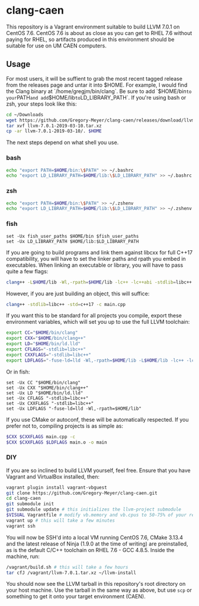 # clang-caen

This repository is a Vagrant environment suitable to build LLVM 7.0.1 on
CentOS 7.6. CentOS 7.6 is about as close as you can get to RHEL 7.6 without
paying for RHEL, so artifacts produced in this environment should be suitable
for use on UM CAEN computers.

## Usage

For most users, it will be suffient to grab the most recent tagged release from
the releases page and untar it into $HOME. For example, I would find the Clang
binary at `/home/gregjm/bin/clang`. Be sure to add `$HOME/bin` to your `PATH`
and add `$HOME/lib` to `LD_LIBRARY_PATH`. If you're using bash or zsh, your
steps look like this:

```bash
cd ~/Downloads
wget https://github.com/Gregory-Meyer/clang-caen/releases/download/llvm-7.0.1-2019-03-10/llvm-7.0.1-2019-03-10.tar.xz
tar xvf llvm-7.0.1-2019-03-10.tar.xz
cp -ar llvm-7.0.1-2019-03-10/. $HOME
```

The next steps depend on what shell you use.

### bash

```bash
echo "export PATH=$HOME/bin:\$PATH" >> ~/.bashrc
echo "export LD_LIBRARY_PATH=$HOME/lib:\$LD_LIBRARY_PATH" >> ~/.bashrc
```

### zsh

```zsh
echo "export PATH=$HOME/bin:\$PATH" >> ~/.zshenv
echo "export LD_LIBRARY_PATH=$HOME/lib:\$LD_LIBRARY_PATH" >> ~/.zshenv
```

### fish

```fish
set -Ux fish_user_paths $HOME/bin $fish_user_paths
set -Ux LD_LIBRARY_PATH $HOME/lib:$LD_LIBRARY_PATH
```

If you are going to build programs and link them against libcxx for full C++17
compatibility, you will have to set the linker paths and rpath you embed in
executables. When linking an executable or library, you will have to pass quite
a few flags:

```bash
clang++ -L$HOME/lib -Wl,-rpath=$HOME/lib -lc++ -lc++abi -stdlib=libc++ -std=c++17 main.cpp
```

However, if you are just building an object, this will suffice:

```bash
clang++ -stdlib=libc++ -std=c++17 -c main.cpp
```

If you want this to be standard for all projects you compile, export these
environment variables, which will set you up to use the full LLVM toolchain:

```bash
export CC="$HOME/bin/clang"
export CXX="$HOME/bin/clang++"
export LD="$HOME/bin/ld.lld"
export CFLAGS="-stdlib=libc++"
export CXXFLAGS="-stdlib=libc++"
export LDFLAGS="-fuse-ld=lld -Wl,-rpath=$HOME/lib -L$HOME/lib -lc++ -lc++abi"
```

Or in fish:

```fish
set -Ux CC "$HOME/bin/clang"
set -Ux CXX "$HOME/bin/clang++"
set -Ux LD "$HOME/bin/ld.lld"
set -Ux CFLAGS "-stdlib=libc++"
set -Ux CXXFLAGS "-stdlib=libc++"
set -Ux LDFLAGS "-fuse-ld=lld -Wl,-rpath=$HOME/lib"
```

If you use CMake or autoconf, these will be automatically respected. If you
prefer not to, compiling projects is as simple as:

```bash
$CXX $CXXFLAGS main.cpp -c
$CXX $CXXFLAGS $LDFLAGS main.o -o main
```

### DIY

If you are so inclined to build LLVM yourself, feel free. Ensure that you have
Vagrant and VirtualBox installed, then:

```bash
vagrant plugin install vagrant-vbguest
git clone https://github.com/Gregory-Meyer/clang-caen.git
cd clang-caen
git submodule init
git submodule update # this initializes the llvm-project submodule
$VISUAL Vagrantfile # modify vb.memory and vb.cpus to 50-75% of your resources
vagrant up # this will take a few minutes
vagrant ssh
```

You will now be SSH'd into a local VM running CentOS 7.6, CMake 3.13.4 and the
latest release of Ninja (1.9.0 at the time of writing) are preinstalled, as is
the default C/C++ toolchain on RHEL 7.6 - GCC 4.8.5. Inside the machine, run:

```bash
/vagrant/build.sh # this will take a few hours
tar cfJ /vagrant/llvm-7.0.1.tar.xz ~/llvm-install
```

You should now see the LLVM tarball in this repository's root directory on your
host machine. Use the tarball in the same way as above, but use `scp` or
something to get it onto your target environment (CAEN).
